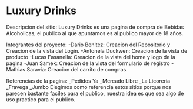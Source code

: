 # Luxury Drinks

Descripcion del sitio: Luxury Drinks es una pagina de compra de Bebidas Alcoholicas, el publico al que apuntamos es al publico mayor de 18 años.

Integrantes del proyecto:
-Dario Benitez: Creacion del Repositorio y Creacion de la vista del Login.
-Antonela Duckwen: Creacion de la vista de producto
-Lucas Fasanella: Creacion de la vista del home y logo de la pagina
-Juan Samek: Creacion de la vista del formulario de registro
-Mathias Saravia: Creacion del carrito de compras.

Referencias de la pagina:
_Pedidos Ya
_Mercado Libre
_La Licoreria
_Fravega
_Jumbo
Elegimos como referencia estos sitios porque nos parecen bastante faciles para el publico, nuestra idea es que sea algo de uso practico para el publico.